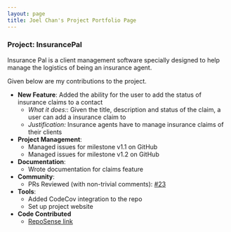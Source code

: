 ```yaml
---
layout: page
title: Joel Chan's Project Portfolio Page
---
```


### Project: InsurancePal

Insurance Pal is a client management software specially designed
to help manage the logistics of being an insurance agent.

Given below are my contributions to the project.
* **New Feature**: Added the ability for the user to add the status of insurance
claims to a contact
  * *What it does:*: Given the title, description and status of the claim, a user can add a insurance claim to
  * *Justification:* Insurance agents have to manage insurance claims of their clients
* **Project Management**:
  * Managed issues for milestone v1.1 on GitHub
  * Managed issues for milestone v1.2 on GitHub
* **Documentation**:
  * Wrote documentation for claims feature
* **Community**:
  * PRs Reviewed (with non-trivial comments): [#23](https://github.com/AY2122S1-CS2103T-T17-4/tp/pull/23)
* **Tools**:
  * Added CodeCov integration to the repo
  * Set up project website
* **Code Contributed**
  * [RepoSense link](https://nus-cs2103-ay2122s1.github.io/tp-dashboard/?search=&sort=groupTitle&sortWithin=title&since=2021-09-17&timeframe=commit&mergegroup=&groupSelect=groupByRepos&breakdown=false&tabOpen=true&tabType=authorship&tabAuthor=JoelChanZhiYang&tabRepo=AY2122S1-CS2103T-T17-4%2Ftp%5Bmaster%5D&authorshipIsMergeGroup=false&authorshipFileTypes=docs~functional-code~test-code&authorshipIsBinaryFileTypeChecked=false)
